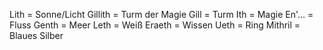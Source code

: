 
Lith = Sonne/Licht
Gillith = Turm der Magie
Gill = Turm
Ith = Magie
En'... = Fluss
Genth = Meer
Leth = Weiß
Eraeth = Wissen
Ueth = Ring
Mithril = Blaues Silber